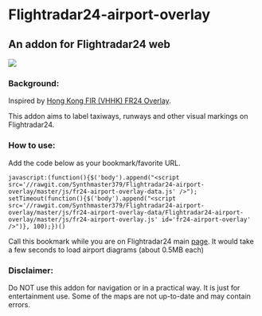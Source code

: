 # Flightradar24-airport-overlay
## An addon for Flightradar24 web

![](http://i.imgur.com/tEJLOxz.jpg)

### Background:
Inspired by [Hong Kong FIR (VHHK) FR24 Overlay](https://github.com/microtony/fr24-overlay-vhhk).

This addon aims to label taxiways, runways and other visual markings on Flightradar24. 

### How to use:

Add the code below as your bookmark/favorite URL.

`javascript:(function(){$('body').append("<script src='//rawgit.com/Synthmaster379/Flightradar24-airport-overlay/master/js/fr24-airport-overlay-data.js' />"); setTimeout(function(){$('body').append("<script src='//rawgit.com/Synthmaster379/Flightradar24-airport-overlay/master/js/fr24-airport-overlay-data/Flightradar24-airport-overlay/master/js/fr24-airport-overlay.js' id='fr24-airport-overlay' />")}, 100);})()`

Call this bookmark while you are on Flightradar24 main [page](http://www.flightradar24.com/). It would take a few seconds to load airport diagrams (about 0.5MB each)

### Disclaimer:

Do NOT use this addon for navigation or in a practical way. It is just for entertainment use. 
Some of the maps are not up-to-date and may contain errors.
